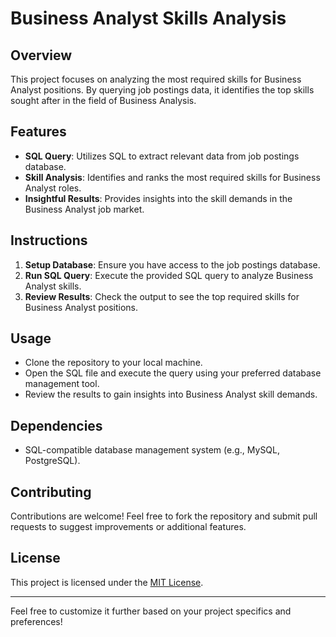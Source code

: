 
# Business Analyst Skills Analysis

## Overview
This project focuses on analyzing the most required skills for Business Analyst positions. By querying job postings data, it identifies the top skills sought after in the field of Business Analysis.

## Features
- **SQL Query**: Utilizes SQL to extract relevant data from job postings database.
- **Skill Analysis**: Identifies and ranks the most required skills for Business Analyst roles.
- **Insightful Results**: Provides insights into the skill demands in the Business Analyst job market.

## Instructions
1. **Setup Database**: Ensure you have access to the job postings database.
2. **Run SQL Query**: Execute the provided SQL query to analyze Business Analyst skills.
3. **Review Results**: Check the output to see the top required skills for Business Analyst positions.
   
## Usage
- Clone the repository to your local machine.
- Open the SQL file and execute the query using your preferred database management tool.
- Review the results to gain insights into Business Analyst skill demands.

## Dependencies
- SQL-compatible database management system (e.g., MySQL, PostgreSQL).

## Contributing
Contributions are welcome! Feel free to fork the repository and submit pull requests to suggest improvements or additional features.

## License
This project is licensed under the [MIT License](LICENSE).

---

Feel free to customize it further based on your project specifics and preferences!